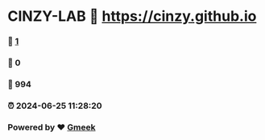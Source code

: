 # CINZY-LAB :link: https://cinzy.github.io 
### :page_facing_up: [1](https://cinzy.github.io/tag.html) 
### :speech_balloon: 0 
### :hibiscus: 994 
### :alarm_clock: 2024-06-25 11:28:20 
### Powered by :heart: [Gmeek](https://github.com/Meekdai/Gmeek)
